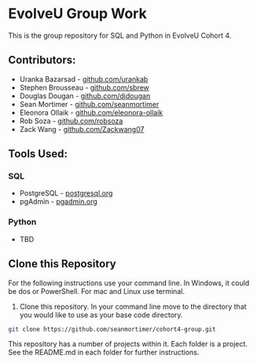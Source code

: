 
# EvolveU Group Work

This is the group repository for SQL and Python in EvolveU Cohort 4.

## Contributors:

- Uranka Bazarsad - [github.com/urankab](https://github.com/urankab)
- Stephen Brousseau - [github.com/sbrew](https://github.com/sbrew)
- Douglas Dougan - [github.com/djdougan](https://github.com/djdougan)
- Sean Mortimer - [github.com/seanmortimer](https://github.com/seanmortimer)
- Eleonora Ollaik - [github.com/eleonora-ollaik](https://github.com/eleonora-ollaik)
- Rob Soza - [github.com/robsoza](https://github.com/robsoza)
- Zack Wang  -  [github.com/Zackwang07](https://github.com/Zackwang07)


## Tools Used:

### SQL
- PostgreSQL - [postgresql.org](https://postgresql.org)
- pgAdmin - [pgadmin.org](https://pgadmin.org)

### Python
- TBD



## Clone this Repository

For the following instructions use your command line. In Windows, it could be dos or PowerShell. For mac and Linux use terminal.

1. Clone this repository. In your command line move to the directory that you would like to use as your base code directory. 
```sh
git clone https://github.com/seanmortimer/cohort4-group.git
```

This repository has a number of projects within it. Each folder is a project. See the README.md in each folder for further instructions. 

